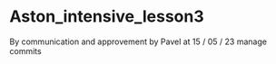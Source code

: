 # Aston_intensive_lesson3
By communication and approvement by Pavel at 15 / 05 / 23 manage commits 

